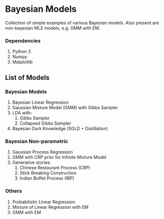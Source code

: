 # Bayesian Models
Collection of simple examples of various Bayesian models.
Also present are non-bayesian MLE models, e.g. GMM with EM.

### Dependencies

1. Python 3
2. Numpy
3. Matplotlib

## List of Models

### Bayesian Models
1. Bayesian Linear Regression
2. Gaussian Mixture Model (GMM) with Gibbs Sampler
3. LDA with:
    1. Gibbs Sampler
    2. Collapsed Gibbs Sampler
4. Bayesian Dark Knowledge (SGLD + Distillation)

### Bayesian Non-parametric
1. Gaussian Process Regression
2. GMM with CRP prior for Infinite Mixture Model
3. Generative stories:
    1. Chinese Restaurant Process (CRP)
    2. Stick Breaking Construction
    3. Indian Buffet Process (IBP)

### Others
1. Probabilistic Linear Regression
2. Mixture of Linear Regression with EM
3. GMM with EM

